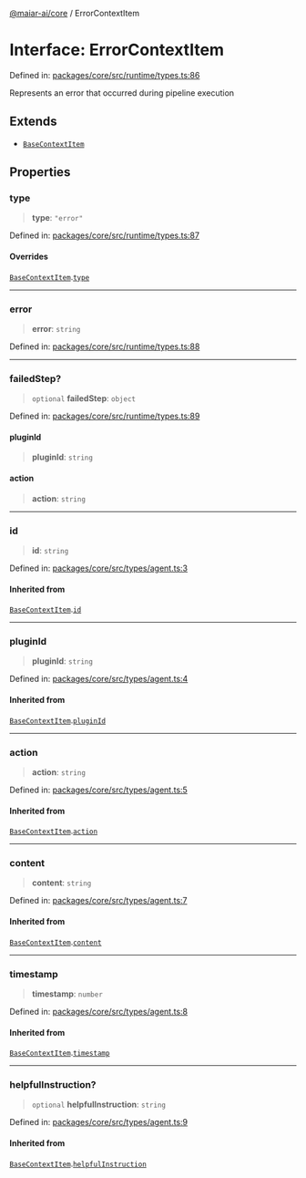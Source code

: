 [@maiar-ai/core](../index.md) / ErrorContextItem

# Interface: ErrorContextItem

Defined in: [packages/core/src/runtime/types.ts:86](https://github.com/UraniumCorporation/maiar-ai/blob/main/packages/core/src/runtime/types.ts#L86)

Represents an error that occurred during pipeline execution

## Extends

- [`BaseContextItem`](BaseContextItem.md)

## Properties

### type

> **type**: `"error"`

Defined in: [packages/core/src/runtime/types.ts:87](https://github.com/UraniumCorporation/maiar-ai/blob/main/packages/core/src/runtime/types.ts#L87)

#### Overrides

[`BaseContextItem`](BaseContextItem.md).[`type`](BaseContextItem.md#type)

***

### error

> **error**: `string`

Defined in: [packages/core/src/runtime/types.ts:88](https://github.com/UraniumCorporation/maiar-ai/blob/main/packages/core/src/runtime/types.ts#L88)

***

### failedStep?

> `optional` **failedStep**: `object`

Defined in: [packages/core/src/runtime/types.ts:89](https://github.com/UraniumCorporation/maiar-ai/blob/main/packages/core/src/runtime/types.ts#L89)

#### pluginId

> **pluginId**: `string`

#### action

> **action**: `string`

***

### id

> **id**: `string`

Defined in: [packages/core/src/types/agent.ts:3](https://github.com/UraniumCorporation/maiar-ai/blob/main/packages/core/src/types/agent.ts#L3)

#### Inherited from

[`BaseContextItem`](BaseContextItem.md).[`id`](BaseContextItem.md#id)

***

### pluginId

> **pluginId**: `string`

Defined in: [packages/core/src/types/agent.ts:4](https://github.com/UraniumCorporation/maiar-ai/blob/main/packages/core/src/types/agent.ts#L4)

#### Inherited from

[`BaseContextItem`](BaseContextItem.md).[`pluginId`](BaseContextItem.md#pluginid)

***

### action

> **action**: `string`

Defined in: [packages/core/src/types/agent.ts:5](https://github.com/UraniumCorporation/maiar-ai/blob/main/packages/core/src/types/agent.ts#L5)

#### Inherited from

[`BaseContextItem`](BaseContextItem.md).[`action`](BaseContextItem.md#action)

***

### content

> **content**: `string`

Defined in: [packages/core/src/types/agent.ts:7](https://github.com/UraniumCorporation/maiar-ai/blob/main/packages/core/src/types/agent.ts#L7)

#### Inherited from

[`BaseContextItem`](BaseContextItem.md).[`content`](BaseContextItem.md#content)

***

### timestamp

> **timestamp**: `number`

Defined in: [packages/core/src/types/agent.ts:8](https://github.com/UraniumCorporation/maiar-ai/blob/main/packages/core/src/types/agent.ts#L8)

#### Inherited from

[`BaseContextItem`](BaseContextItem.md).[`timestamp`](BaseContextItem.md#timestamp)

***

### helpfulInstruction?

> `optional` **helpfulInstruction**: `string`

Defined in: [packages/core/src/types/agent.ts:9](https://github.com/UraniumCorporation/maiar-ai/blob/main/packages/core/src/types/agent.ts#L9)

#### Inherited from

[`BaseContextItem`](BaseContextItem.md).[`helpfulInstruction`](BaseContextItem.md#helpfulinstruction)
